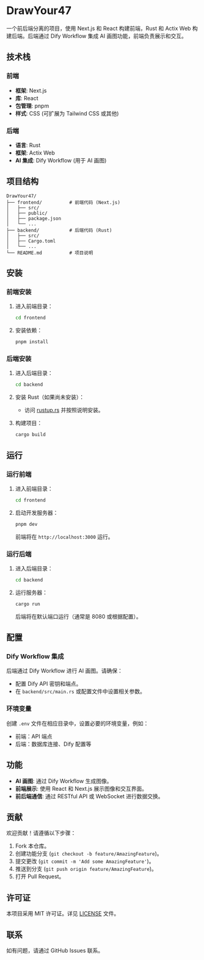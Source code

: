 # DrawYour47

一个前后端分离的项目，使用 Next.js 和 React 构建前端，Rust 和 Actix Web 构建后端。后端通过 Dify Workflow 集成 AI 画图功能，前端负责展示和交互。

## 技术栈

### 前端

- **框架**: Next.js
- **库**: React
- **包管理**: pnpm
- **样式**: CSS (可扩展为 Tailwind CSS 或其他)

### 后端

- **语言**: Rust
- **框架**: Actix Web
- **AI 集成**: Dify Workflow (用于 AI 画图)

## 项目结构

```text
DrawYour47/
├── frontend/          # 前端代码 (Next.js)
│   ├── src/
│   ├── public/
│   ├── package.json
│   └── ...
├── backend/           # 后端代码 (Rust)
│   ├── src/
│   ├── Cargo.toml
│   └── ...
└── README.md          # 项目说明
```

## 安装

### 前端安装

1. 进入前端目录：

   ```bash
   cd frontend
   ```

2. 安装依赖：

   ```bash
   pnpm install
   ```

### 后端安装

1. 进入后端目录：

   ```bash
   cd backend
   ```

2. 安装 Rust（如果尚未安装）：
   - 访问 [rustup.rs](https://rustup.rs/) 并按照说明安装。

3. 构建项目：

   ```bash
   cargo build
   ```

## 运行

### 运行前端

1. 进入前端目录：

   ```bash
   cd frontend
   ```

2. 启动开发服务器：

   ```bash
   pnpm dev
   ```

   前端将在 `http://localhost:3000` 运行。

### 运行后端

1. 进入后端目录：

   ```bash
   cd backend
   ```

2. 运行服务器：

   ```bash
   cargo run
   ```

   后端将在默认端口运行（通常是 8080 或根据配置）。

## 配置

### Dify Workflow 集成

后端通过 Dify Workflow 进行 AI 画图。请确保：

- 配置 Dify API 密钥和端点。
- 在 `backend/src/main.rs` 或配置文件中设置相关参数。

### 环境变量

创建 `.env` 文件在相应目录中，设置必要的环境变量，例如：

- 前端：API 端点
- 后端：数据库连接、Dify 配置等

## 功能

- **AI 画图**: 通过 Dify Workflow 生成图像。
- **前端展示**: 使用 React 和 Next.js 展示图像和交互界面。
- **前后端通信**: 通过 RESTful API 或 WebSocket 进行数据交换。

## 贡献

欢迎贡献！请遵循以下步骤：

1. Fork 本仓库。
2. 创建功能分支 (`git checkout -b feature/AmazingFeature`)。
3. 提交更改 (`git commit -m 'Add some AmazingFeature'`)。
4. 推送到分支 (`git push origin feature/AmazingFeature`)。
5. 打开 Pull Request。

## 许可证

本项目采用 MIT 许可证。详见 [LICENSE](LICENSE) 文件。

## 联系

如有问题，请通过 GitHub Issues 联系。
